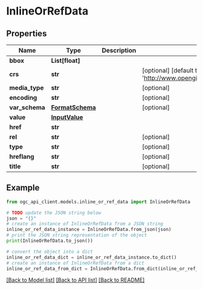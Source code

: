 # InlineOrRefData


## Properties

Name | Type | Description | Notes
------------ | ------------- | ------------- | -------------
**bbox** | **List[float]** |  | 
**crs** | **str** |  | [optional] [default to 'http://www.opengis.net/def/crs/OGC/1.3/CRS84']
**media_type** | **str** |  | [optional] 
**encoding** | **str** |  | [optional] 
**var_schema** | [**FormatSchema**](FormatSchema.md) |  | [optional] 
**value** | [**InputValue**](InputValue.md) |  | 
**href** | **str** |  | 
**rel** | **str** |  | [optional] 
**type** | **str** |  | [optional] 
**hreflang** | **str** |  | [optional] 
**title** | **str** |  | [optional] 

## Example

```python
from ogc_api_client.models.inline_or_ref_data import InlineOrRefData

# TODO update the JSON string below
json = "{}"
# create an instance of InlineOrRefData from a JSON string
inline_or_ref_data_instance = InlineOrRefData.from_json(json)
# print the JSON string representation of the object
print(InlineOrRefData.to_json())

# convert the object into a dict
inline_or_ref_data_dict = inline_or_ref_data_instance.to_dict()
# create an instance of InlineOrRefData from a dict
inline_or_ref_data_from_dict = InlineOrRefData.from_dict(inline_or_ref_data_dict)
```
[[Back to Model list]](../README.md#documentation-for-models) [[Back to API list]](../README.md#documentation-for-api-endpoints) [[Back to README]](../README.md)


